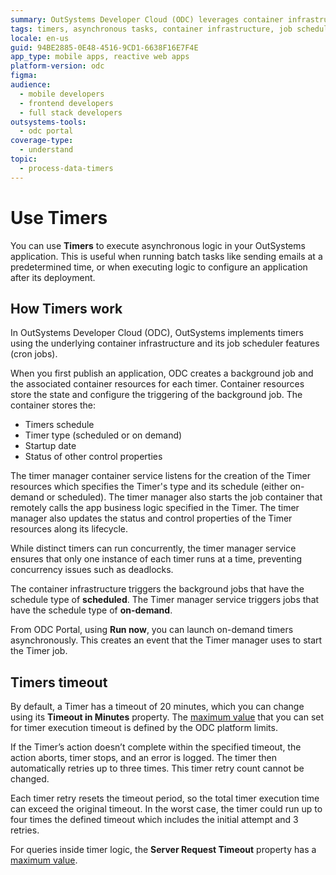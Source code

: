 ```yaml
---
summary: OutSystems Developer Cloud (ODC) leverages container infrastructure to manage and execute timers for asynchronous tasks in applications.
tags: timers, asynchronous tasks, container infrastructure, job scheduler, cron jobs
locale: en-us
guid: 94BE2885-0E48-4516-9CD1-6638F16E7F4E
app_type: mobile apps, reactive web apps
platform-version: odc
figma:
audience:
  - mobile developers
  - frontend developers
  - full stack developers
outsystems-tools:
  - odc portal
coverage-type:
  - understand
topic:
  - process-data-timers
---
```


# Use Timers

You can use **Timers** to execute asynchronous logic in your OutSystems application. This is useful when running batch tasks like sending emails at a predetermined time, or when executing logic to configure an application after its deployment.

## How Timers work 

In OutSystems Developer Cloud (ODC), OutSystems implements timers using the underlying container infrastructure and its job scheduler features (cron jobs).

When you first publish an application, ODC creates a background job and the associated container resources for each timer. Container resources store the state and configure the triggering of the background job. The container stores the:

* Timers schedule
* Timer type (scheduled or on demand)
* Startup date
* Status of other control properties

The timer manager container service listens for the creation of the Timer resources which specifies the Timer's type and its schedule (either on-demand or scheduled). The timer manager also starts the job container that remotely calls the app business logic specified in the Timer. The timer manager also updates the status and control properties of the Timer resources along its lifecycle.

While distinct timers can run concurrently, the timer manager service ensures that only one instance of each timer runs at a time, preventing concurrency issues such as deadlocks.

The container infrastructure triggers the background jobs that have the schedule type of **scheduled**. The Timer manager service triggers jobs that have the schedule type of **on-demand**.

From ODC Portal, using **Run now**, you can launch on-demand timers asynchronously. This creates an event that the Timer manager uses to start the Timer job.

## Timers timeout

By default, a Timer has a timeout of 20 minutes, which you can change using its **Timeout in Minutes** property. The [maximum value](../../getting-started/system-requirements.md#platform-limits) that you can set for timer execution timeout is defined by the ODC platform limits.

If the Timer’s action doesn’t complete within the specified timeout, the action aborts, timer stops, and an error is logged. The timer then automatically retries up to three times. This timer retry count cannot be changed.

Each timer retry resets the timeout period, so the total timer execution time can exceed the original timeout. In the worst case, the timer could run up to four times the defined timeout  which includes the initial attempt and 3 retries.

For queries inside timer logic, the **Server Request Timeout** property has a [maximum value](../../getting-started/system-requirements.md#platform-limits).
